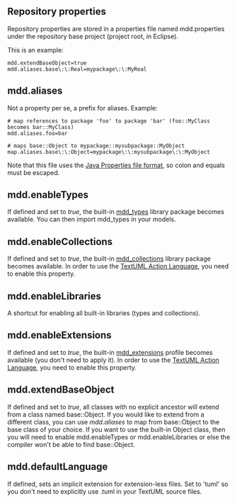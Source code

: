 ---
---
Repository properties
---------------------

Repository properties are stored in a properties file named
mdd.properties under the repository base project (project root, in
Eclipse).

This is an example:

    mdd.extendBaseObject=true
    mdd.aliases.base\:\:Real=mypackage\:\:MyReal


mdd.aliases
-----------

Not a property per se, a prefix for aliases. Example:

    # map references to package 'foo' to package 'bar' (foo::MyClass becomes bar::MyClass)
    mdd.aliases.foo=bar 

    # maps base::Object to mypackage::mysubpackage::MyObject
    map.aliases.base\:\:Object=mypackage\:\:mysubpackage\:\:MyObject

Note that this file uses the [Java Properties file
format](http://java.sun.com/javase/6/docs/api/java/util/Properties.html#load%28java.io.Reader%29 "http://java.sun.com/javase/6/docs/api/java/util/Properties.html#load%28java.io.Reader%29"),
so colon and equals must be escaped.

mdd.enableTypes
---------------

If defined and set to *true*, the built-in
[mdd\_types](https://github.com/abstratt/textuml/blob/master/plugins/com.abstratt.mdd.core/models/libraries/mdd_types.tuml)
library package becomes available. You can then import mdd\_types in
your models.

mdd.enableCollections
---------------------

If defined and set to *true*, the built-in
[mdd\_collections](https://github.com/abstratt/textuml/blob/master/plugins/com.abstratt.mdd.core/models/libraries/mdd_collections.tuml)
library package becomes available. In order to use the [TextUML Action
Language](behavior.md),
you need to enable this property.

mdd.enableLibraries
-------------------

A shortcut for enabling all built-in libraries (types and collections).

mdd.enableExtensions
--------------------

If defined and set to *true*, the built-in
[mdd\_extensions](https://github.com/abstratt/textuml/blob/master/plugins/com.abstratt.mdd.core/models/profiles/mdd_extensions.tuml)
profile becomes available (you don't need to apply it). In order to use
the [TextUML Action
Language](behavior.md),
you need to enable this property.

mdd.extendBaseObject
--------------------

If defined and set to *true*, all classes with no explicit ancestor will
extend from a class named base::Object. If you would like to extend from
a different class, you can use *mdd.aliases* to map from base::Object to
the base class of your choice. If you want to use the built-in Object
class, then you will need to enable mdd.enableTypes or
mdd.enableLibraries or else the compiler won't be able to find
base::Object.

mdd.defaultLanguage
-------------------

If defined, sets an implicit extension for extension-less files. Set to
'tuml' so you don't need to explicitly use .tuml in your TextUML source
files.
